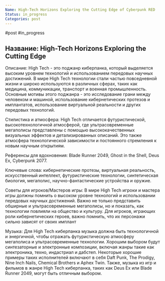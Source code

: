 ```yaml
---
Name: High-Tech Horizons Exploring the Cutting Edge of Cyberpunk RED
Status: in_progress
Categories: post
---
```

#post #in_progress 


## Название: High-Tech Horizons Exploring the Cutting Edge

Описание: High Tech - это поджанр киберпанка, который выделяется высоким уровнем технологий и использованием передовых научных достижений. В мире High Tech технологии стали частью повседневной жизни и широко используются в различных сферах, таких как медицина, коммуникации, транспорт и военная промышленность. Основные мотивы этого поджанра - это исследование грани между человеком и машиной, использование кибернетических протезов и имплантатов, использование виртуальной реальности и других передовых технологий.

Стилистика и атмосфера: High Tech отличается футуристической, высокотехнологичной атмосферой, где ультрасовременные мегаполисы представлены с помощью высококачественных визуальных эффектов и детализированных описаний. Это также атмосфера технологической зависимости и постоянного стремления к новым научным открытиям.

Референсы для вдохновения: Blade Runner 2049, Ghost in the Shell, Deus Ex, Cyberpunk 2077.

Ключевые слова: кибернетические протезы, виртуальная реальность, искусственный интеллект, футуристические технологии, синтетическая биология, мегаполис, научно-фантастические устройства и оружие.

Советы для игроков/Мастеров игры: В мире High Tech игроки и мастера игры должны помнить о высоком уровне технологий и использовании передовых научных достижений. Важно не только представить обширные и ультрасовременные мегаполисы, но и показать, как технологии повлияли на общество и культуру. Для игроков, играющих роли кибернетических героев, важно помнить, что их персонажи сильно зависят от своих имплант

Музыка: Для High Tech киберпанка музыка должна быть технологичной и энергичной, чтобы отражать футуристическую атмосферу мегаполиса и ультрасовременные технологии. Хорошим выбором будут синтезаторные и электронные композиции, включая жанры такие как электроника, техно, индастриал и дабстеп. Некоторые хорошие примеры таких исполнителей включают в себя Daft Punk, The Prodigy, Nine Inch Nails, Chemical Brothers и Aphex Twin. Также, музыка из игр и фильмов в жанре High Tech киберпанка, таких как Deus Ex или Blade Runner 2049, могут быть отличным выбором.
